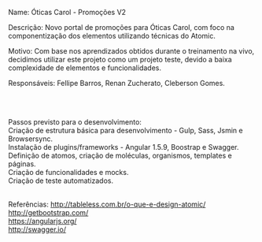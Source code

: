 <p>Name: Óticas Carol - Promoções V2</p>
<p>Descrição: Novo portal de promoções para Óticas Carol, com foco na componentização dos elementos utilizando técnicas do Atomic.</p>
<p>Motivo: Com base nos aprendizados obtidos durante o treinamento na vivo, decidimos utilizar este projeto como um projeto teste, devido a baixa complexidade de elementos e funcionalidades.</p>
<p>Responsáveis: Fellipe Barros, Renan Zucherato, Cleberson Gomes.</p><br><br>

Passos previsto para o desenvolvimento:<br>
Criação de estrutura básica para desenvolvimento - Gulp, Sass, Jsmin e Browsersync.<br> 
Instalação de plugins/frameworks - Angular 1.5.9, Boostrap e Swagger.<br>
Definição de atomos, criação de moléculas, organismos, templates e páginas.<br>
Criação de funcionalidades e mocks.<br>
Criação de teste automatizados.<br><br>

Referências:
http://tableless.com.br/o-que-e-design-atomic/<br>
http://getbootstrap.com/<br>
https://angularjs.org/<br>
http://swagger.io/<br>